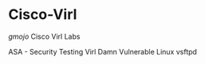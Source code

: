 # Cisco-Virl
 *gmojo*
Cisco Virl Labs

ASA - Security Testing Virl
Damn Vulnerable Linux
vsftpd




